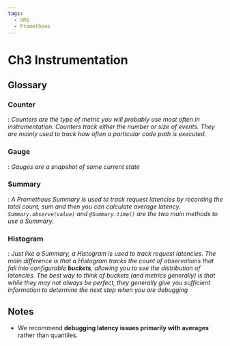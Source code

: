 ```yaml
---
tags:
  - SRE
  - Prometheus
---
```


# Ch3 Instrumentation

## Glossary

### Counter

: *Counters are the type of metric you will probably use most often in instrumentation. Counters track either the number or size of events. They are mainly used to track how often a particular code path is executed.*

### Gauge

: *Gauges are a snapshot of some current state*

### Summary

: *A Prometheus Summary is used to track request latencies by recording the total count, sum and then you can calculate average latency. `Summary.observe(value)` and `@Summary.time()` are the two main methods to use a Summary.*

### Histogram

: *Just like a Summary, a Histogram is used to track request latencies. The main difference is that a Histogram tracks the count of observations that fall into configurable **buckets**, allowing you to see the distribution of latencies. The best way to think of buckets (and metrics generally) is that while they may not always be perfect, they generally give you sufficient information to determine the next step when you are debugging*

## Notes

- We recommend **debugging latency issues primarily with averages** rather than quantiles.